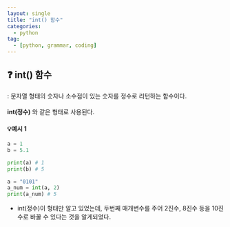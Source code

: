 ```yaml
---
layout: single
title: "int() 함수"
categories: 
  - python
tag:
  - [python, grammar, coding]
--- 
```

## ❓ int() 함수
: 문자열 형태의 숫자나 소수점이 있는 숫자를 정수로 리턴하는 함수이다.  
<br />
**int(정수)** 와 같은 형태로 사용된다. 
<br />
#### 💡예시 1  
```python
a = 1
b = 5.1

print(a) # 1
print(b) # 5
```
```python
a = "0101"
a_num = int(a, 2)
print(a_num) # 5
```

- int(정수)이 형태만 알고 있었는데, 두번째 매개변수를 주어 2진수, 8진수 등을 10진수로 바꿀 수 있다는 것을 알게되었다.
  
